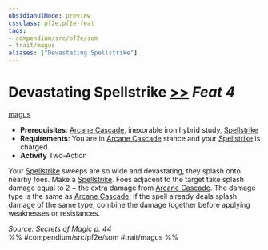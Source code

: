 ```yaml
---
obsidianUIMode: preview
cssclass: pf2e,pf2e-feat
tags:
- compendium/src/pf2e/som
- trait/magus
aliases: ["Devastating Spellstrike"]
---
```

# Devastating Spellstrike  [>>](chapter-9-playing-the-game.md#Actions "Two-Action") *Feat 4*  
[magus](Reference/Rules/Traits/magus-som.md "Magus Class Trait")  

- **Prerequisites**: [Arcane Cascade](arcane-cascade-som.md), inexorable iron hybrid study, [Spellstrike](spellstrike-som.md)
- **Requirements**: You are in [Arcane Cascade](arcane-cascade-som.md) stance and your [Spellstrike](spellstrike-som.md) is charged.
- **Activity** Two-Action

Your [Spellstrike](spellstrike-som.md) sweeps are so wide and devastating, they splash onto nearby foes. Make a [Spellstrike](spellstrike-som.md). Foes adjacent to the target take splash damage equal to 2 + the extra damage from [Arcane Cascade](arcane-cascade-som.md). The damage type is the same as [Arcane Cascade](arcane-cascade-som.md); if the spell already deals splash damage of the same type, combine the damage together before applying weaknesses or resistances.

*Source: Secrets of Magic p. 44*  
%% #compendium/src/pf2e/som #trait/magus %%